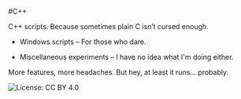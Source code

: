 #C++

C++ scripts. Because sometimes plain C isn’t cursed enough.

- Windows scripts – For those who dare.

- Miscellaneous experiments – I have no idea what I'm doing either.

More features, more headaches. But hey, at least it runs... probably.

![License: CC BY 4.0](https://img.shields.io/badge/License-CC%20BY%204.0-lightgrey)
